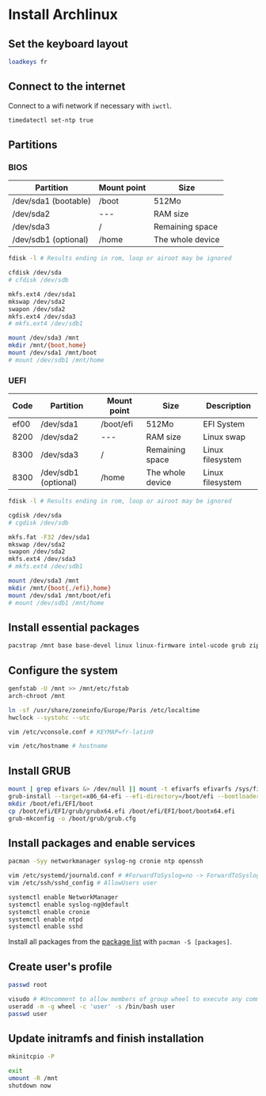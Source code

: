 # Install Archlinux

## Set the keyboard layout

```sh
loadkeys fr
```

## Connect to the internet

Connect to a wifi network if necessary with `iwctl`.

```sh
timedatectl set-ntp true
```

## Partitions

### BIOS

Partition | Mount point | Size
--- | --- | ---
/dev/sda1 (bootable) | /boot | 512Mo
/dev/sda2 | --- | RAM size
/dev/sda3 | / | Remaining space
/dev/sdb1 (optional) | /home | The whole device

```sh
fdisk -l # Results ending in rom, loop or airoot may be ignored

cfdisk /dev/sda
# cfdisk /dev/sdb

mkfs.ext4 /dev/sda1
mkswap /dev/sda2
swapon /dev/sda2
mkfs.ext4 /dev/sda3
# mkfs.ext4 /dev/sdb1

mount /dev/sda3 /mnt
mkdir /mnt/{boot,home}
mount /dev/sda1 /mnt/boot
# mount /dev/sdb1 /mnt/home
```

### UEFI

Code | Partition | Mount point | Size | Description
--- | --- | --- | --- | ---
ef00 | /dev/sda1 | /boot/efi | 512Mo | EFI System
8200 | /dev/sda2 | --- | RAM size | Linux swap
8300 | /dev/sda3 | / | Remaining space | Linux filesystem
8300 | /dev/sdb1 (optional) | /home | The whole device | Linux filesystem

```sh
fdisk -l # Results ending in rom, loop or airoot may be ignored

cgdisk /dev/sda
# cgdisk /dev/sdb

mkfs.fat -F32 /dev/sda1
mkswap /dev/sda2
swapon /dev/sda2
mkfs.ext4 /dev/sda3
# mkfs.ext4 /dev/sdb1

mount /dev/sda3 /mnt
mkdir /mnt/{boot{,/efi},home}
mount /dev/sda1 /mnt/boot/efi
# mount /dev/sdb1 /mnt/home
```

## Install essential packages

```sh
pacstrap /mnt base base-devel linux linux-firmware intel-ucode grub zip unzip p7zip vim mtools dosfstools lsb-release ntfs-3g exfat-utils bash-completion man-db man-pages texinfo # efibootmgr (for UEFI)
```

## Configure the system

```sh
genfstab -U /mnt >> /mnt/etc/fstab
arch-chroot /mnt

ln -sf /usr/share/zoneinfo/Europe/Paris /etc/localtime
hwclock --systohc --utc

vim /etc/vconsole.conf # KEYMAP=fr-latin9

vim /etc/hostname # hostname
```

## Install GRUB

```sh
mount | grep efivars &> /dev/null || mount -t efivarfs efivarfs /sys/firmware/efi/efivars
grub-install --target=x86_64-efi --efi-directory=/boot/efi --bootloader-id=grub --recheck
mkdir /boot/efi/EFI/boot
cp /boot/efi/EFI/grub/grubx64.efi /boot/efi/EFI/boot/bootx64.efi
grub-mkconfig -o /boot/grub/grub.cfg
```

## Install packages and enable services

```sh
pacman -Syy networkmanager syslog-ng cronie ntp openssh

vim /etc/systemd/journald.conf # #ForwardToSyslog=no -> ForwardToSyslog=yes
vim /etc/ssh/sshd_config # AllowUsers user

systemctl enable NetworkManager
systemctl enable syslog-ng@default
systemctl enable cronie
systemctl enable ntpd
systemctl enable sshd
```

Install all packages from the [package list](package-list.txt) with `pacman -S [packages]`.

## Create user's profile

```sh
passwd root

visudo # #Uncomment to allow members of group wheel to execute any command
useradd -m -g wheel -c 'user' -s /bin/bash user
passwd user
```

## Update initramfs and finish installation

```sh
mkinitcpio -P

exit
umount -R /mnt
shutdown now
```
